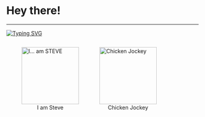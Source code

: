 # Hey there!
---

[![Typing SVG](https://readme-typing-svg.demolab.com?font=Fira+Code&pause=1000&width=435&lines=Flint+and+STEEL;Chicken+jockey;I...+am+STEVE;The+Nether;This...+is+a+crafting+table;As+a+child%2C+I+yearned+for+the+mines;Big+ol'+red+ones;They+love+crushing+loaf;Water+bucket...+release!;Ender+pearl)](https://git.io/typing-svg)

<figure style="display: inline-block; margin-right: 10px;">
  <img src="https://media.tenor.com/vgJ_YNS41-IAAAAM/minecraft-movie-minecraft.gif" alt="I... am STEVE" style="height: 150px;">
  <figcaption style="text-align: center;">I am Steve</figcaption>
</figure>
<figure style="display: inline-block;">
  <img src="https://media.tenor.com/N2Jc-5N6GboAAAAM/they-want-me-to-fight-the-chicken-chicken-jockey-garett-garrison.gif" alt="Chicken Jockey" style="height: 150px;">
  <figcaption style="text-align: center;">Chicken Jockey</figcaption>
</figure>
